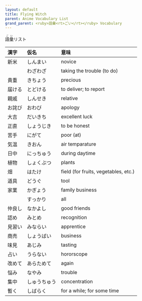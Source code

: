 ```yaml
---
layout: default
title: Flying Witch
parent: Anime Vocabulary List
grand_parent: <ruby>語彙<rt>ごい</rt></ruby> Vocabulary
---
```


<ruby>語彙<rt>ごい</rt></ruby>リスト

| 漢字   | 仮名         | 意味                                 |
|:------ |:------------ |:------------------------------------ |
| 新米   | しんまい     | novice                               |
|        | わざわざ     | taking the trouble (to do)           |
| 貴重   | きちょう     | precious                             |
| 届ける | とどける     | to deliver; to report                |
| 親戚   | しんせき     | relative                             |
| お詫び | おわび       | apology                              |
| 大吉   | だいきち     | excellent luck                       |
| 正直   | しょうじき   | to be honest                         |
| 苦手   | にがて       | poor (at)                            |
| 気温   | きおん       | air temparature                      |
| 日中   | にっちゅう   | during daytime                       |
| 植物   | しょくぶつ   | plants                               |
| 畑     | はたけ       | field (for fruits, vegetables, etc.) |
| 道具   | どうぐ       | tool                                 |
| 家業   | かぎょう     | family business                      |
|        | すっかり     | all                                  |
| 仲良し | なかよし     | good friends                         |
| 認め   | みとめ       | recognition                          |
| 見習い | みならい     | apprentice                           |
| 商売   | しょうばい   | business                             |
| 味見   | あじみ       | tasting                              |
| 占い   | うらない     | hororscope                           |
| 改めて | あらためて   | again                                |
| 悩み   | なやみ       | trouble                              |
| 集中   | しゅうちゅう | concentration                        |
| 暫く   | しばらく     | for a while; for some time           |
